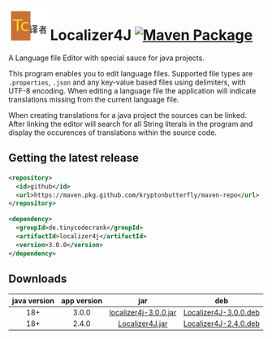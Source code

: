 <img width="82" align="left" src="https://raw.githubusercontent.com/kryptonbutterfly/Localizer4J/master/resources/icon_82x82.png"/>

# Localizer4J [![Maven Package](https://github.com/kryptonbutterfly/Localizer4J/actions/workflows/maven-publish.yml/badge.svg)](https://github.com/kryptonbutterfly/Localizer4J/actions/workflows/maven-publish.yml)
A Language file Editor with special sauce for java projects.

This program enables you to edit language files.
Supported file types are `.properties`, `.json` and any key-value based files using delimiters, with UTF-8 encoding.
When editing a language file the application will indicate translations missing from the current language file.

When creating translations for a java project the sources can be linked.
After linking the editor will search for all String literals in the program and display the occurences of translations within the source code.

## Getting the latest release

```xml
<repository>
  <id>github</id>
  <url>https://maven.pkg.github.com/kryptonbutterfly/maven-repo</url>
</repository>
```

```xml
<dependency>
  <groupId>de.tinycodecrank</groupId>
  <artifactId>localizer4j</artifactId>
  <version>3.0.0</version>
</dependency>
```

## Downloads

java version | app version | jar | deb
:----------: | :---------: | :-: | :-:
18+          | 3.0.0       | [localizer4j-3.0.0.jar](https://github.com/kryptonbutterfly/Localizer4J/releases/download/v3.0.0/localizer4j-3.0.0.jar) | [Localizer4J-3.0.0.deb](https://github.com/kryptonbutterfly/Localizer4J/releases/download/v3.0.0/Localizer4J-3.0.0.deb)
18+          | 2.4.0       | [Localizer4J.jar](https://github.com/kryptonbutterfly/Localizer4J/releases/download/v2.4.0/Localizer4J.jar) | [Localizer4J-2.4.0.deb](https://github.com/kryptonbutterfly/Localizer4J/releases/download/v2.4.0/Localizer4J-2.4.0.deb)
